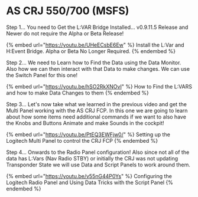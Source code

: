 # AS CRJ 550/700 (MSFS)

Step 1...  You need to Get the L:VAR Bridge Installed... v0.9.11.5 Release and Newer do not require the Alpha or Beta Release!

{% embed url="https://youtu.be/UHeECsbE6Ew" %}
Install the L:Var and H:Event Bridge.  Alpha or Beta No Longer Required.
{% endembed %}

Step 2...  We need to Learn how to Find the Data using the Data Monitor.  Also how we can then interact with that Data to make changes.  We can use the Switch Panel for this one!

{% embed url="https://youtu.be/hSO2RkXNOvI" %}
How to Find the L:VARS and how to make Data Changes to them
{% endembed %}

Step 3... Let's now take what we learned in the previous video and get the Multi Panel working with the AS CRJ FCP.  In this one we are going to learn about how some items need additional commands if we want to also have the Knobs and Buttons Animate and make Sounds in the cockpit!

{% embed url="https://youtu.be/PtEQ3EWFjw0/" %}
Setting up the Logitech Multi Panel to control the CRJ FCP
{% endembed %}

Step 4...  Onwards to the Radio Panel configuration!  Also since not all of the data has L:Vars (Nav Radio STBY) or initially the CRJ was not updating Transponder State we will use Data and Script Panels to work around them.&#x20;

{% embed url="https://youtu.be/v55nG44P0Ys" %}
Configuring the Logitech Radio Panel and Using Data Tricks with the Script Panel
{% endembed %}

